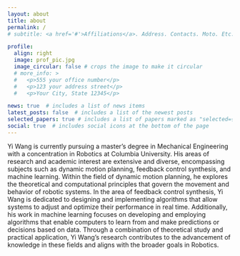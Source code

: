 ```yaml
---
layout: about
title: about
permalink: /
# subtitle: <a href='#'>Affiliations</a>. Address. Contacts. Moto. Etc.

profile:
  align: right
  image: prof_pic.jpg
  image_circular: false # crops the image to make it circular
  # more_info: >
  #   <p>555 your office number</p>
  #   <p>123 your address street</p>
  #   <p>Your City, State 12345</p>

news: true  # includes a list of news items
latest_posts: false  # includes a list of the newest posts
selected_papers: true # includes a list of papers marked as "selected={true}"
social: true  # includes social icons at the bottom of the page
---
```


Yi Wang is currently pursuing a master’s degree in Mechanical Engineering with a concentration in Robotics at Columbia University. His areas of research and academic interest are extensive and diverse, encompassing subjects such as dynamic motion planning, feedback control synthesis, and machine learning. Within the field of dynamic motion planning, he explores the theoretical and computational principles that govern the movement and behavior of robotic systems. In the area of feedback control synthesis, Yi Wang is dedicated to designing and implementing algorithms that allow systems to adjust and optimize their performance in real time. Additionally, his work in machine learning focuses on developing and employing algorithms that enable computers to learn from and make predictions or decisions based on data. Through a combination of theoretical study and practical application, Yi Wang’s research contributes to the advancement of knowledge in these fields and aligns with the broader goals in Robotics.

<!-- Put your address / P.O. box / other info right below your picture. You can also disable any of these elements by editing `profile` property of the YAML header of your `_pages/about.md`. Edit `_bibliography/papers.bib` and Jekyll will render your [publications page](/al-folio/publications/) automatically.

Link to your social media connections, too. This theme is set up to use [Font Awesome icons](http://fortawesome.github.io/Font-Awesome/) and [Academicons](https://jpswalsh.github.io/academicons/), like the ones below. Add your Facebook, Twitter, LinkedIn, Google Scholar, or just disable all of them. -->